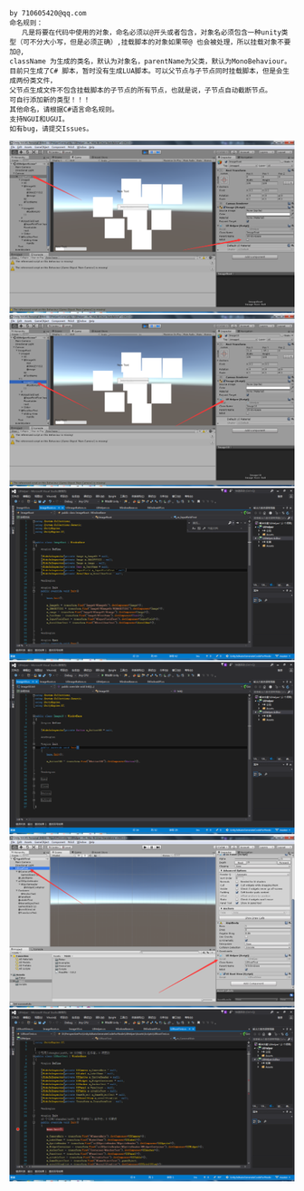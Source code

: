     by 710605420@qq.com
    命名规则：
       凡是将要在代码中使用的对象，命名必须以@开头或者包含，对象名必须包含一种unity类型（可不分大小写，但是必须正确）,挂载脚本的对象如果带@ 也会被处理，所以挂载对象不要加@,
    className 为生成的类名，默认为对象名，parentName为父类，默认为MonoBehaviour。目前只生成了C# 脚本，暂时没有生成LUA脚本。可以父节点与子节点同时挂载脚本，但是会生成两份类文件，
    父节点生成文件不包含挂载脚本的子节点的所有节点，也就是说，子节点自动截断节点。
	可自行添加新的类型！！！
    其他命名，请根据C#语言命名规则。
	支持NGUI和UGUI。
    如有bug，请提交Issues。
	
![image](https://github.com/hanbim520/Unity3dAutoGenerateCodeForNode/raw/master/Image/1.png)
![image](https://github.com/hanbim520/Unity3dAutoGenerateCodeForNode/raw/master/Image/2.png)
![image](https://github.com/hanbim520/Unity3dAutoGenerateCodeForNode/raw/master/Image/3.png)
![image](https://github.com/hanbim520/Unity3dAutoGenerateCodeForNode/raw/master/Image/4.png)
![image](https://github.com/hanbim520/Unity3dAutoGenerateCodeForNode/raw/master/Image/5.png)
![image](https://github.com/hanbim520/Unity3dAutoGenerateCodeForNode/raw/master/Image/6.png)
